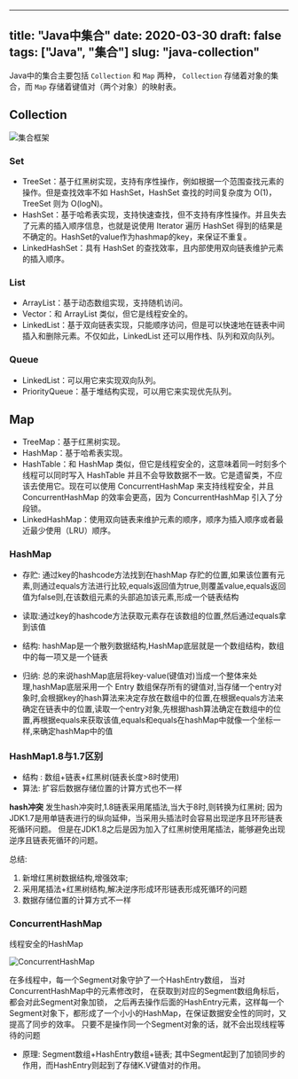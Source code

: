 
---
title: "Java中集合"
date: 2020-03-30
draft: false
tags: ["Java", "集合"]
slug: "java-collection"
---

Java中的集合主要包括 `Collection` 和 `Map` 两种，
`Collection` 存储着对象的集合，而 `Map` 存储着键值对（两个对象）的映射表。

## Collection
![集合框架](/myblog/posts/images/essays/集合框架.jpg)

### Set
- TreeSet：基于红黑树实现，支持有序性操作，例如根据一个范围查找元素的操作。但是查找效率不如 HashSet，HashSet 查找的时间复杂度为 O(1)，TreeSet 则为 O(logN)。
- HashSet：基于哈希表实现，支持快速查找，但不支持有序性操作。并且失去了元素的插入顺序信息，也就是说使用 Iterator 遍历 HashSet 得到的结果是不确定的。HashSet的value作为hashmap的key，来保证不重复。
- LinkedHashSet：具有 HashSet 的查找效率，且内部使用双向链表维护元素的插入顺序。

### List
- ArrayList：基于动态数组实现，支持随机访问。
- Vector：和 ArrayList 类似，但它是线程安全的。
- LinkedList：基于双向链表实现，只能顺序访问，但是可以快速地在链表中间插入和删除元素。不仅如此，LinkedList 还可以用作栈、队列和双向队列。

### Queue
- LinkedList：可以用它来实现双向队列。
- PriorityQueue：基于堆结构实现，可以用它来实现优先队列。

## Map
- TreeMap：基于红黑树实现。
- HashMap：基于哈希表实现。
- HashTable：和 HashMap 类似，但它是线程安全的，这意味着同一时刻多个线程可以同时写入 HashTable 并且不会导致数据不一致。它是遗留类，不应该去使用它。现在可以使用 ConcurrentHashMap 来支持线程安全，并且 ConcurrentHashMap 的效率会更高，因为 ConcurrentHashMap 引入了分段锁。
- LinkedHashMap：使用双向链表来维护元素的顺序，顺序为插入顺序或者最近最少使用（LRU）顺序。


### HashMap

- 存贮: 通过key的hashcode方法找到在hashMap 存贮的位置,如果该位置有元素,则通过equals方法进行比较,equals返回值为true,则覆盖value,equals返回值为false则,在该数组元素的头部追加该元素,形成一个链表结构

- 读取:通过key的hashcode方法获取元素存在该数组的位置,然后通过equals拿到该值

- 结构: hashMap是一个散列数据结构,HashMap底层就是一个数组结构，数组中的每一项又是一个链表

- 归纳: 总的来说hashMap底层将key-value(键值对)当成一个整体来处理,hashMap底层采用一个 Entry 数组保存所有的键值对,当存储一个entry对象时,会根据key的hash算法来决定存放在数组中的位置,在根据equals方法来确定在链表中的位置,读取一个entry对象,先根据hash算法确定在数组中的位置,再根据equals来获取该值,equals和equals在hashMap中就像一个坐标一样,来确定hashMap中的值


### HashMap1.8与1.7区别
- 结构 :  数组+链表+红黑树(链表长度>8时使用)
- 算法:   扩容后数据存储位置的计算方式也不一样

**hash冲突** 
发生hash冲突时,1.8链表采用尾插法,当大于8时,则转换为红黑树;
因为JDK1.7是用单链表进行的纵向延伸，当采用头插法时会容易出现逆序且环形链表死循环问题。
但是在JDK1.8之后是因为加入了红黑树使用尾插法，能够避免出现逆序且链表死循环的问题。

总结:
1. 新增红黑树数据结构,增强效率;
2. 采用尾插法+红黑树结构,解决逆序形成环形链表形成死循环的问题
3. 数据存储位置的计算方式不一样

### ConcurrentHashMap
线程安全的HashMap

![ConcurrentHashMap](/myblog/posts/images/essays/ConcurrentHashMap.png)

在多线程中，每一个Segment对象守护了一个HashEntry数组，
当对ConcurrentHashMap中的元素修改时，
在获取到对应的Segment数组角标后，都会对此Segment对象加锁，
之后再去操作后面的HashEntry元素，这样每一个Segment对象下，都形成了一个小小的HashMap，在保证数据安全性的同时，又提高了同步的效率。
只要不是操作同一个Segment对象的话，就不会出现线程等待的问题

- 原理: Segment数组+HashEntry数组+链表;
其中Segment起到了加锁同步的作用，而HashEntry则起到了存储K.V键值对的作用。
